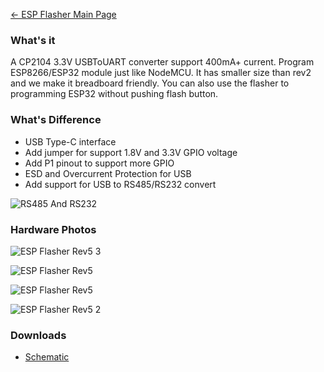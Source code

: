 [← ESP Flasher Main Page](ESP_Flasher.md)

### What's it

A CP2104 3.3V USBToUART converter support 400mA+ current. Program
ESP8266/ESP32 module just like NodeMCU. It has smaller size than rev2
and we make it breadboard friendly. You can also use the flasher to
programming ESP32 without pushing flash button.

### What's Difference

* USB Type-C interface
* Add jumper for support 1.8V and 3.3V GPIO voltage
* Add P1 pinout to support more GPIO
* ESD and Overcurrent Protection for USB 
* Add support for USB to RS485/RS232 convert

![RS485 And RS232](https://i1.aprbrother.com/cp2014-rs485-rs232.png)

### Hardware Photos

![ESP Flasher Rev5 3](https://i1.aprbrother.com/ESP_Flasher_Rev5-03.jpg-320.jpg)

![ESP Flasher Rev5](https://i1.aprbrother.com/ESP_Flasher_Rev5.jpg-320.jpg)

![ESP Flasher Rev5](https://i1.aprbrother.com/esp-flasher-rev5-1.png-320.jpg)

![ESP Flasher Rev5 2](https://i1.aprbrother.com/esp-flasher-rev5-2.png-320.jpg)

### Downloads ###

* [Schematic](https://github.com/AprilBrother/ab-hardware/blob/master/esp-flasher-rev5/schematic.pdf)
